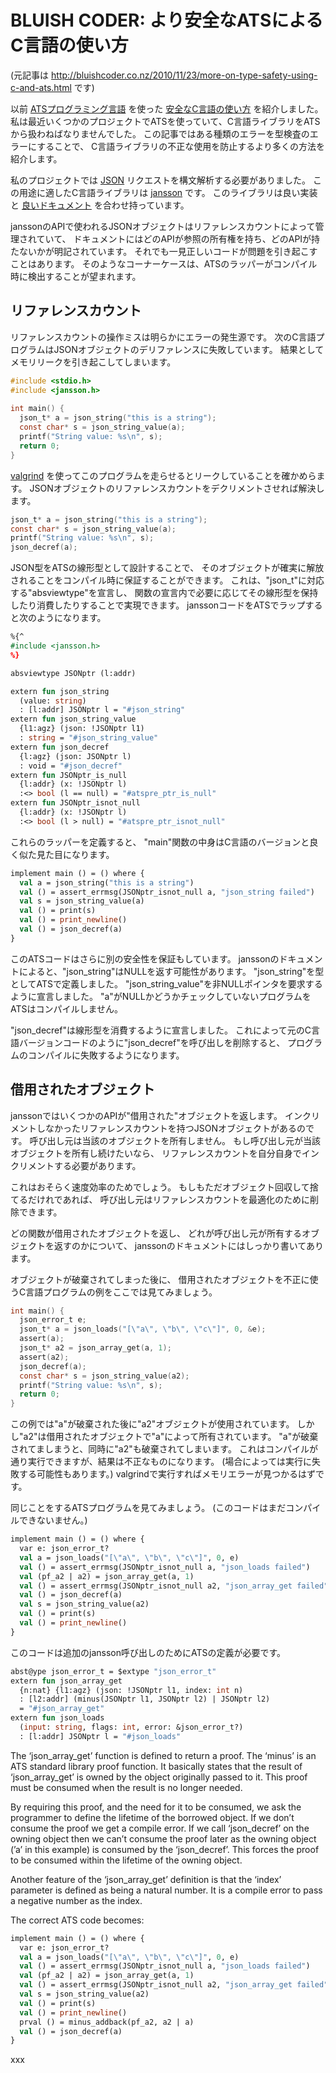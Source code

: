 # BLUISH CODER: より安全なATSによるC言語の使い方

(元記事は http://bluishcoder.co.nz/2010/11/23/more-on-type-safety-using-c-and-ats.html です)

以前 [ATSプログラミング言語](http://www.ats-lang.org/) を使った
[安全なC言語の使い方](http://bluishcoder.co.nz/2010/06/02/safer-c-code-using-ats.html) を紹介しました。
私は最近いくつかのプロジェクトでATSを使っていて、C言語ライブラリをATSから扱わねばなりませんでした。
この記事ではある種類のエラーを型検査のエラーにすることで、
C言語ライブラリの不正な使用を防止するより多くの方法を紹介します。

私のプロジェクトでは [JSON](http://json.org/) リクエストを構文解析する必要がありました。
この用途に適したC言語ライブラリは [jansson](http://digip.org/jansson) です。
このライブラリは良い実装と
[良いドキュメント](http://www.digip.org/jansson/doc/1.3) を合わせ持っています。

janssonのAPIで使われるJSONオブジェクトはリファレンスカウントによって管理されていて、
ドキュメントにはどのAPIが参照の所有権を持ち、どのAPIが持たないかが明記されています。
それでも一見正しいコードが問題を引き起こすことはあります。
そのようなコーナーケースは、ATSのラッパーがコンパイル時に検出することが望まれます。

## リファレンスカウント

リファレンスカウントの操作ミスは明らかにエラーの発生源です。
次のC言語プログラムはJSONオブジェクトのデリファレンスに失敗しています。
結果としてメモリリークを引き起こしてしまいます。

```c
#include <stdio.h>
#include <jansson.h>
    
int main() {
  json_t* a = json_string("this is a string");
  const char* s = json_string_value(a);
  printf("String value: %s\n", s);
  return 0;
}
```

[valgrind](http://valgrind.org/) を使ってこのプログラムを走らせるとリークしていることを確かめらます。
JSONオブジェクトのリファレンスカウントをデクリメントさせれば解決します。

```c
json_t* a = json_string("this is a string");
const char* s = json_string_value(a);
printf("String value: %s\n", s);
json_decref(a);
```

JSON型をATSの線形型として設計することで、
そのオブジェクトが確実に解放されることをコンパイル時に保証することができます。
これは、"json_t"に対応する"absviewtype"を宣言し、
関数の宣言内で必要に応じてその線形型を保持したり消費したりすることで実現できます。
janssonコードをATSでラップすると次のようになります。

```ocaml
%{^
#include <jansson.h>
%}

absviewtype JSONptr (l:addr)

extern fun json_string
  (value: string)
  : [l:addr] JSONptr l = "#json_string"
extern fun json_string_value
  {l1:agz} (json: !JSONptr l1)
  : string = "#json_string_value"
extern fun json_decref
  {l:agz} (json: JSONptr l)
  : void = "#json_decref"
extern fun JSONptr_is_null
  {l:addr} (x: !JSONptr l)
  :<> bool (l == null) = "#atspre_ptr_is_null"
extern fun JSONptr_isnot_null
  {l:addr} (x: !JSONptr l)
  :<> bool (l > null) = "#atspre_ptr_isnot_null"
```

これらのラッパーを定義すると、
"main"関数の中身はC言語のバージョンと良く似た見た目になります。

```ocaml
implement main () = () where {
  val a = json_string("this is a string")
  val () = assert_errmsg(JSONptr_isnot_null a, "json_string failed")
  val s = json_string_value(a)
  val () = print(s)
  val () = print_newline()
  val () = json_decref(a)
}
```

このATSコードはさらに別の安全性を保証もしています。
janssonのドキュメントによると、"json_string"はNULLを返す可能性があります。
"json_string"を型としてATSで定義しました。
"json_string_value"を非NULLポインタを要求するように宣言しました。
"a"がNULLかどうかチェックしていないプログラムをATSはコンパイルしません。

"json_decref"は線形型を消費するように宣言しました。
これによって元のC言語バージョンコードのように"json_decref"を呼び出しを削除すると、
プログラムのコンパイルに失敗するようになります。

## 借用されたオブジェクト

janssonではいくつかのAPIが"借用された"オブジェクトを返します。
インクリメントしなかったリファレンスカウントを持つJSONオブジェクトがあるのです。
呼び出し元は当該のオブジェクトを所有しません。
もし呼び出し元が当該オブジェクトを所有し続けたいなら、
リファレンスカウントを自分自身でインクリメントする必要があります。

これはおそらく速度効率のためでしょう。
もしもただオブジェクト回収して捨てるだけれであれば、
呼び出し元はリファレンスカウントを最適化のために削除できます。

どの関数が借用されたオブジェクトを返し、
どれが呼び出し元が所有するオブジェクトを返すのかについて、
janssonのドキュメントにはしっかり書いてあります。

オブジェクトが破棄されてしまった後に、
借用されたオブジェクトを不正に使うC言語プログラムの例をここでは見てみましょう。

```c
int main() {
  json_error_t e;
  json_t* a = json_loads("[\"a\", \"b\", \"c\"]", 0, &e);
  assert(a);
  json_t* a2 = json_array_get(a, 1);
  assert(a2);
  json_decref(a);
  const char* s = json_string_value(a2);
  printf("String value: %s\n", s);
  return 0;
}
```

この例では"a"が破棄された後に"a2"オブジェクトが使用されています。
しかし"a2"は借用されたオブジェクトで"a"によって所有されています。
"a"が破棄されてましまうと、同時に"a2"も破棄されてしまいます。
これはコンパイルが通り実行できますが、結果は不正なものになります。
(場合によっては実行に失敗する可能性もあります。)
valgrindで実行すればメモリエラーが見つかるはずです。

同じことをするATSプログラムを見てみましょう。
(このコードはまだコンパイルできないません。)

```ocaml
implement main () = () where {
  var e: json_error_t?
  val a = json_loads("[\"a\", \"b\", \"c\"]", 0, e)
  val () = assert_errmsg(JSONptr_isnot_null a, "json_loads failed")
  val (pf_a2 | a2) = json_array_get(a, 1)
  val () = assert_errmsg(JSONptr_isnot_null a2, "json_array_get failed")
  val () = json_decref(a)
  val s = json_string_value(a2)
  val () = print(s)
  val () = print_newline()
}
```

このコードは追加のjansson呼び出しのためにATSの定義が必要です。

```ocaml
abst@ype json_error_t = $extype "json_error_t"
extern fun json_array_get
  {n:nat} {l1:agz} (json: !JSONptr l1, index: int n)
  : [l2:addr] (minus(JSONptr l1, JSONptr l2) | JSONptr l2)
  = "#json_array_get"
extern fun json_loads
  (input: string, flags: int, error: &json_error_t?)
  : [l:addr] JSONptr l = "#json_loads"
```

The ‘json_array_get’ function is defined to return a proof.
The ‘minus’ is an ATS standard library proof function.
It basically states that the result of ‘json_array_get’ is owned by the object originally passed to it.
This proof must be consumed when the result is no longer needed.

By requiring this proof, and the need for it to be consumed, we ask the programmer to define the lifetime of the borrowed object.
If we don’t consume the proof we get a compile error.
If we call ‘json_decref’ on the owning object then we can’t consume the proof later as the owning object (’a’ in this example) is consumed by the ‘json_decref’.
This forces the proof to be consumed within the lifetime of the owning object.

Another feature of the ‘json_array_get’ definition is that the ‘index’ parameter is defined as being a natural number.
It is a compile error to pass a negative number as the index.

The correct ATS code becomes:

```ocaml
implement main () = () where {
  var e: json_error_t?
  val a = json_loads("[\"a\", \"b\", \"c\"]", 0, e)
  val () = assert_errmsg(JSONptr_isnot_null a, "json_loads failed")
  val (pf_a2 | a2) = json_array_get(a, 1)
  val () = assert_errmsg(JSONptr_isnot_null a2, "json_array_get failed")
  val s = json_string_value(a2)
  val () = print(s)
  val () = print_newline()
  prval () = minus_addback(pf_a2, a2 | a)
  val () = json_decref(a)
}
```

xxx
